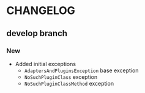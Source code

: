# CHANGELOG

## develop branch

### New

* Added initial exceptions
  - `AdaptersAndPluginsException` base exception
  - `NoSuchPluginClass` exception
  - `NoSuchPluginClassMethod` exception
